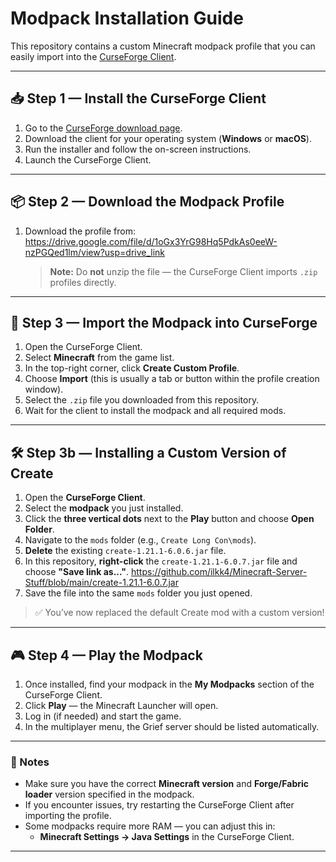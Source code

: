 # Modpack Installation Guide

This repository contains a custom Minecraft modpack profile that you can easily import into the [CurseForge Client](https://www.curseforge.com/download/app).

---

## 📥 Step 1 — Install the CurseForge Client
1. Go to the [CurseForge download page](https://www.curseforge.com/download/app).
2. Download the client for your operating system (**Windows** or **macOS**).
3. Run the installer and follow the on-screen instructions.
4. Launch the CurseForge Client.

---

## 📦 Step 2 — Download the Modpack Profile
1. Download the profile from: https://drive.google.com/file/d/1oGx3YrG98Hq5PdkAs0eeW-nzPGQed1lm/view?usp=drive_link  
   > **Note:** Do **not** unzip the file — the CurseForge Client imports `.zip` profiles directly.

---

## 🚀 Step 3 — Import the Modpack into CurseForge
1. Open the CurseForge Client.
2. Select **Minecraft** from the game list.
3. In the top-right corner, click **Create Custom Profile**.
4. Choose **Import** (this is usually a tab or button within the profile creation window).
5. Select the `.zip` file you downloaded from this repository.
6. Wait for the client to install the modpack and all required mods.

---

## 🛠️ Step 3b — Installing a Custom Version of Create
1. Open the **CurseForge Client**.
2. Select the **modpack** you just installed.
3. Click the **three vertical dots** next to the **Play** button and choose **Open Folder**.
4. Navigate to the `mods` folder (e.g., `Create Long Con\mods`).
5. **Delete** the existing `create-1.21.1-6.0.6.jar` file.
6. In this repository, **right-click** the `create-1.21.1-6.0.7.jar` file and choose **"Save link as..."**.
https://github.com/ilkk4/Minecraft-Server-Stuff/blob/main/create-1.21.1-6.0.7.jar
7. Save the file into the same `mods` folder you just opened.

> ✅ You’ve now replaced the default Create mod with a custom version!

---

## 🎮 Step 4 — Play the Modpack
1. Once installed, find your modpack in the **My Modpacks** section of the CurseForge Client.
2. Click **Play** — the Minecraft Launcher will open.
3. Log in (if needed) and start the game.
4. In the multiplayer menu, the Grief server should be listed automatically.

---

### 📝 Notes
- Make sure you have the correct **Minecraft version** and **Forge/Fabric loader** version specified in the modpack.
- If you encounter issues, try restarting the CurseForge Client after importing the profile.
- Some modpacks require more RAM — you can adjust this in:
  - **Minecraft Settings → Java Settings** in the CurseForge Client.

---
